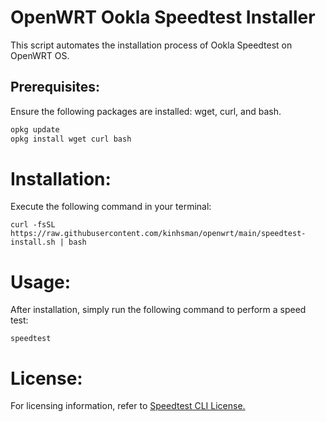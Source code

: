 # OpenWRT Ookla Speedtest Installer

This script automates the installation process of Ookla Speedtest on OpenWRT OS.

## Prerequisites:
Ensure the following packages are installed: wget, curl, and bash.

```bash
opkg update
opkg install wget curl bash
```
# Installation:
Execute the following command in your terminal:
```
curl -fsSL https://raw.githubusercontent.com/kinhsman/openwrt/main/speedtest-install.sh | bash
```

# Usage:
After installation, simply run the following command to perform a speed test:
```
speedtest
```
# License:
For licensing information, refer to [Speedtest CLI License.](https://www.speedtest.net/apps/cli)

